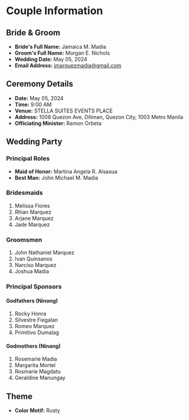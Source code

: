 # Couple Information

## Bride & Groom

- **Bride's Full Name:** Jamaica M. Madia
- **Groom's Full Name:** Morgan E. Nichols
- **Wedding Date:** May 05, 2024
- **Email Address:** jmarquezmadia@gmail.com

## Ceremony Details

- **Date:** May 05, 2024
- **Time:** 9:00 AM
- **Venue:** STELLA SUITES EVENTS PLACE
- **Address:** 1008 Quezon Ave, Diliman, Quezon City, 1003 Metro Manila
- **Officiating Minister:** Ramon Orbeta

## Wedding Party

### Principal Roles

- **Maid of Honor:** Martina Angela R. Alsasua
- **Best Man:** John Michael M. Madia

### Bridesmaids

1. Melissa Flores
2. Rhian Marquez
3. Arjane Marquez
4. Jade Marquez

### Groomsmen

1. John Nathaniel Marquez
2. Ivan Quinsanos
3. Narciso Marquez
4. Joshua Madia

### Principal Sponsors

#### Godfathers (Ninong)

1. Rocky Honra
2. Silvestre Fiegalan
3. Romeo Marquez
4. Primitivo Dumalag

#### Godmothers (Ninang)

1. Rosemarie Madia
2. Margarita Mortel
3. Rosmarie Magdatu
4. Geraldine Manungay

## Theme

- **Color Motif:** Rusty
